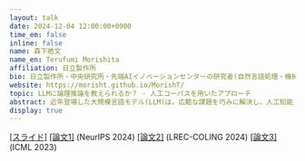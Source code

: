 ```yaml
---
layout: talk
date: 2024-12-04 12:00:00+0900
time_em: false
inline: false
name: 森下皓文
name_en: Terufumi Morishita
affiliation: 日立製作所
bio: 日立製作所・中央研究所・先端AIイノベーションセンターの研究者(自然言語処理・機械学習)です．「LLMに論理推論を教えるためのコーパス生成技術」や「アンサンブル学習の性能を決定づける要因を情報理論的に解明する」というような研究を，行ってきています．それ以前は，東京大学大学院・理学系研究科・物理学専攻にて，村山斉特任教授の元で素粒子物理学を研究していました．「暗黒物質(ダークマター)の候補として超対称性理論が予言する，ウィーノ粒子の探索」というテーマです．
website: https://morisht.github.io/MorishT/
topic: LLMに論理推論を教えられるか？ - 人工コーパスを用いたアプローチ
abstract: 近年登場した大規模言語モデル(LLM)は，広範な課題を巧みに解決し，人工知能「人間のように考える機械」の実現へと道を切り拓きました．しかしながらLLMは，事前学習時に暗記した「知識」の流用によって既存課題はよく解けるものの，「推論」を用いて真に未知なる課題を解くことは苦手とします．例えば「過去年度のコーディング試験は解けるが，最新年度は解けない」「算数の有名問題をそのまま出題すれば解けるが，数字を変えると解けない」等です．これに対して我々は，推論の中でも最も基本的な演繹推論をLLMに教えることを目差し，「演繹推論を模擬したサンプルを大量に自動生成し学習させる」というアプローチを進めてきています．良質なサンプルを用意するため，記号論理学や先行研究での経験的知見に基づく確固たるサンプル設計指針を設け，プログラムによって(=ルールベースで)サンプルを生成します．できあがったサンプル群 - FLDコーパス (Formal Logic Deduction Corpus) - での学習により，最先端のLLM(LLaMA-3.1-70B)の推論能力を向上させることができました．本トークでは，ICML(2023)・LREC-COLING(2024)・NeurIPS(2024)の論文を中心に，このアプローチを紹介します．
display: true
---
```

[[スライド]](https://speakerdeck.com/morishtr/nlpkorokiumu-llmnilun-li-tui-lun-wojiao-erareruka-ren-gong-kopasuwoyong-itaapuroti) [[論文1]](https://arxiv.org/abs/2411.12498) (NeurIPS 2024) [[論文2]](https://aclanthology.org/2024.lrec-main.832/) (LREC-COLING 2024) [[論文3]](https://proceedings.mlr.press/v202/morishita23a.html) (ICML 2023)
